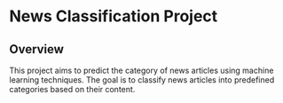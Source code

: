 # **News Classification Project**

Overview
--
This project aims to predict the category of news articles using machine learning techniques. The goal is to classify news articles into predefined categories based on their content.
